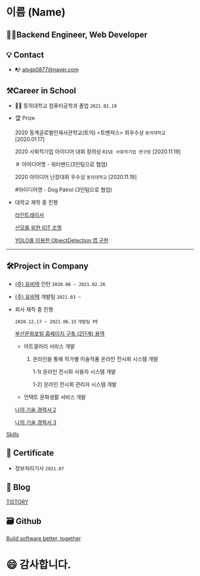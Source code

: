 # 이름 (Name)

## 👨‍💻Backend Engineer, Web Developer
## 💡 Contact
- 📭 alsgp0877@naver.com 

## ⚒Career in School                            
- 👨‍🎓 동의대학교 컴퓨터공학과 졸업 ```2021.02.19```<br> 

- 🏆 Prize

    2020 동계글로벌인재사관학교(토익) <토벤져스> 최우수상 ```동의대학교``` [2020.01.17]

    2020 사회적기업 아이디어 대회 장려상 ```RISE 사회적기업 연구원``` [2020.11.19]
    
    ＃ 아이디어명 - 워터밴드(3인팀으로 협업)

    2020 아이디어 난장대회 우수상 ```동의대학교``` [2020.11.19]
    
    
    #아이디어명 - Dog Patrol (3인팀으로 협업)
    

- 대학교 재학 중 진행

    [라인트레이서](https://www.notion.so/1-Android-56135b4b2fbe4f18af958276f44d35b5)

    [산모를 위한 IOT 조명](https://www.notion.so/2-Android-3e71f07d588947f1ad4663ef06fa5511)

    [YOLO를 이용한 ObjectDetection 앱 구현](https://www.notion.so/3-Web-261b0adfc6e44c55b05e1bbbc2b03596)
---

## 🛠Project in Company

- [(주) 유비텍](http://www.ubitec.co.kr) 인턴 ```2020.08 ~ 2021.02.26```<br>
- [(주) 유비텍](http://www.ubitec.co.kr) 개발팀 ```2021.03 ~ ```<br>

- 회사 재직 중 진행

    ```2020.12.17 ~ 2021.06.15``` ``` 개발팀 PE ```
    
    [부산문화포털 홈페이지 구축 (2단계) 용역](http://busandabom.net/index.nm)
    
    - 아트갤러리 서비스 개발
      1) 온라인을 통해 작가별 미술작품 온라인 전시회 시스템 개발
      
            1-1) 온라인 전시회 사용자 시스템 개발

            1-2) 온라인 전시회 관리자 시스템 개발
        
        
    - 언택트 문화생활 서비스 개발
   

    [나의 기술 경력서 2](https://www.notion.so/2-ef1234933f5943d9929e49c32947a9e5)

    [나의 기술 경력서 3](https://www.notion.so/3-0945680bcc7a42849a0a915f1c6b108f)

[Skills](https://www.notion.so/336753ff4e1947a5882083c33376e00e)

## 📑 Certificate
- 정보처리기사 ```2021.07```<br>

## 📝 Blog

[TISTORY](https://ppowerppush.tistory.com/)

## 🗃 Github
[Build software better, together](https://github.com)


# 😄 감사합니다.
